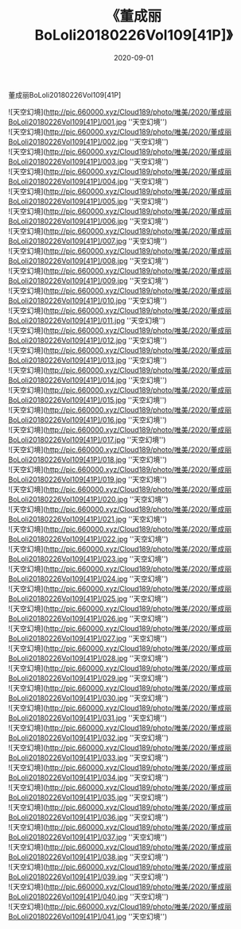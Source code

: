 ﻿---
layout: post
title:  《董成丽BoLoli20180226Vol109[41P]》
date:   2020-09-01
img: http://pic.660000.xyz/Cloud189/photo/唯美/2020/董成丽BoLoli20180226Vol109[41P]/000.jpg
categories: [美女, 清纯, 唯美]
---

董成丽BoLoli20180226Vol109[41P]



![天空幻境](http://pic.660000.xyz/Cloud189/photo/唯美/2020/董成丽BoLoli20180226Vol109[41P]/001.jpg ''天空幻境'') <br>
![天空幻境](http://pic.660000.xyz/Cloud189/photo/唯美/2020/董成丽BoLoli20180226Vol109[41P]/002.jpg ''天空幻境'') <br>
![天空幻境](http://pic.660000.xyz/Cloud189/photo/唯美/2020/董成丽BoLoli20180226Vol109[41P]/003.jpg ''天空幻境'') <br>
![天空幻境](http://pic.660000.xyz/Cloud189/photo/唯美/2020/董成丽BoLoli20180226Vol109[41P]/004.jpg ''天空幻境'') <br>
![天空幻境](http://pic.660000.xyz/Cloud189/photo/唯美/2020/董成丽BoLoli20180226Vol109[41P]/005.jpg ''天空幻境'') <br>
![天空幻境](http://pic.660000.xyz/Cloud189/photo/唯美/2020/董成丽BoLoli20180226Vol109[41P]/006.jpg ''天空幻境'') <br>
![天空幻境](http://pic.660000.xyz/Cloud189/photo/唯美/2020/董成丽BoLoli20180226Vol109[41P]/007.jpg ''天空幻境'') <br>
![天空幻境](http://pic.660000.xyz/Cloud189/photo/唯美/2020/董成丽BoLoli20180226Vol109[41P]/008.jpg ''天空幻境'') <br>
![天空幻境](http://pic.660000.xyz/Cloud189/photo/唯美/2020/董成丽BoLoli20180226Vol109[41P]/009.jpg ''天空幻境'') <br>
![天空幻境](http://pic.660000.xyz/Cloud189/photo/唯美/2020/董成丽BoLoli20180226Vol109[41P]/010.jpg ''天空幻境'') <br>
![天空幻境](http://pic.660000.xyz/Cloud189/photo/唯美/2020/董成丽BoLoli20180226Vol109[41P]/011.jpg ''天空幻境'') <br>
![天空幻境](http://pic.660000.xyz/Cloud189/photo/唯美/2020/董成丽BoLoli20180226Vol109[41P]/012.jpg ''天空幻境'') <br>
![天空幻境](http://pic.660000.xyz/Cloud189/photo/唯美/2020/董成丽BoLoli20180226Vol109[41P]/013.jpg ''天空幻境'') <br>
![天空幻境](http://pic.660000.xyz/Cloud189/photo/唯美/2020/董成丽BoLoli20180226Vol109[41P]/014.jpg ''天空幻境'') <br>
![天空幻境](http://pic.660000.xyz/Cloud189/photo/唯美/2020/董成丽BoLoli20180226Vol109[41P]/015.jpg ''天空幻境'') <br>
![天空幻境](http://pic.660000.xyz/Cloud189/photo/唯美/2020/董成丽BoLoli20180226Vol109[41P]/016.jpg ''天空幻境'') <br>
![天空幻境](http://pic.660000.xyz/Cloud189/photo/唯美/2020/董成丽BoLoli20180226Vol109[41P]/017.jpg ''天空幻境'') <br>
![天空幻境](http://pic.660000.xyz/Cloud189/photo/唯美/2020/董成丽BoLoli20180226Vol109[41P]/018.jpg ''天空幻境'') <br>
![天空幻境](http://pic.660000.xyz/Cloud189/photo/唯美/2020/董成丽BoLoli20180226Vol109[41P]/019.jpg ''天空幻境'') <br>
![天空幻境](http://pic.660000.xyz/Cloud189/photo/唯美/2020/董成丽BoLoli20180226Vol109[41P]/020.jpg ''天空幻境'') <br>
![天空幻境](http://pic.660000.xyz/Cloud189/photo/唯美/2020/董成丽BoLoli20180226Vol109[41P]/021.jpg ''天空幻境'') <br>
![天空幻境](http://pic.660000.xyz/Cloud189/photo/唯美/2020/董成丽BoLoli20180226Vol109[41P]/022.jpg ''天空幻境'') <br>
![天空幻境](http://pic.660000.xyz/Cloud189/photo/唯美/2020/董成丽BoLoli20180226Vol109[41P]/023.jpg ''天空幻境'') <br>
![天空幻境](http://pic.660000.xyz/Cloud189/photo/唯美/2020/董成丽BoLoli20180226Vol109[41P]/024.jpg ''天空幻境'') <br>
![天空幻境](http://pic.660000.xyz/Cloud189/photo/唯美/2020/董成丽BoLoli20180226Vol109[41P]/025.jpg ''天空幻境'') <br>
![天空幻境](http://pic.660000.xyz/Cloud189/photo/唯美/2020/董成丽BoLoli20180226Vol109[41P]/026.jpg ''天空幻境'') <br>
![天空幻境](http://pic.660000.xyz/Cloud189/photo/唯美/2020/董成丽BoLoli20180226Vol109[41P]/027.jpg ''天空幻境'') <br>
![天空幻境](http://pic.660000.xyz/Cloud189/photo/唯美/2020/董成丽BoLoli20180226Vol109[41P]/028.jpg ''天空幻境'') <br>
![天空幻境](http://pic.660000.xyz/Cloud189/photo/唯美/2020/董成丽BoLoli20180226Vol109[41P]/029.jpg ''天空幻境'') <br>
![天空幻境](http://pic.660000.xyz/Cloud189/photo/唯美/2020/董成丽BoLoli20180226Vol109[41P]/030.jpg ''天空幻境'') <br>
![天空幻境](http://pic.660000.xyz/Cloud189/photo/唯美/2020/董成丽BoLoli20180226Vol109[41P]/031.jpg ''天空幻境'') <br>
![天空幻境](http://pic.660000.xyz/Cloud189/photo/唯美/2020/董成丽BoLoli20180226Vol109[41P]/032.jpg ''天空幻境'') <br>
![天空幻境](http://pic.660000.xyz/Cloud189/photo/唯美/2020/董成丽BoLoli20180226Vol109[41P]/033.jpg ''天空幻境'') <br>
![天空幻境](http://pic.660000.xyz/Cloud189/photo/唯美/2020/董成丽BoLoli20180226Vol109[41P]/034.jpg ''天空幻境'') <br>
![天空幻境](http://pic.660000.xyz/Cloud189/photo/唯美/2020/董成丽BoLoli20180226Vol109[41P]/035.jpg ''天空幻境'') <br>
![天空幻境](http://pic.660000.xyz/Cloud189/photo/唯美/2020/董成丽BoLoli20180226Vol109[41P]/036.jpg ''天空幻境'') <br>
![天空幻境](http://pic.660000.xyz/Cloud189/photo/唯美/2020/董成丽BoLoli20180226Vol109[41P]/037.jpg ''天空幻境'') <br>
![天空幻境](http://pic.660000.xyz/Cloud189/photo/唯美/2020/董成丽BoLoli20180226Vol109[41P]/038.jpg ''天空幻境'') <br>
![天空幻境](http://pic.660000.xyz/Cloud189/photo/唯美/2020/董成丽BoLoli20180226Vol109[41P]/039.jpg ''天空幻境'') <br>
![天空幻境](http://pic.660000.xyz/Cloud189/photo/唯美/2020/董成丽BoLoli20180226Vol109[41P]/040.jpg ''天空幻境'') <br>
![天空幻境](http://pic.660000.xyz/Cloud189/photo/唯美/2020/董成丽BoLoli20180226Vol109[41P]/041.jpg ''天空幻境'') <br>
